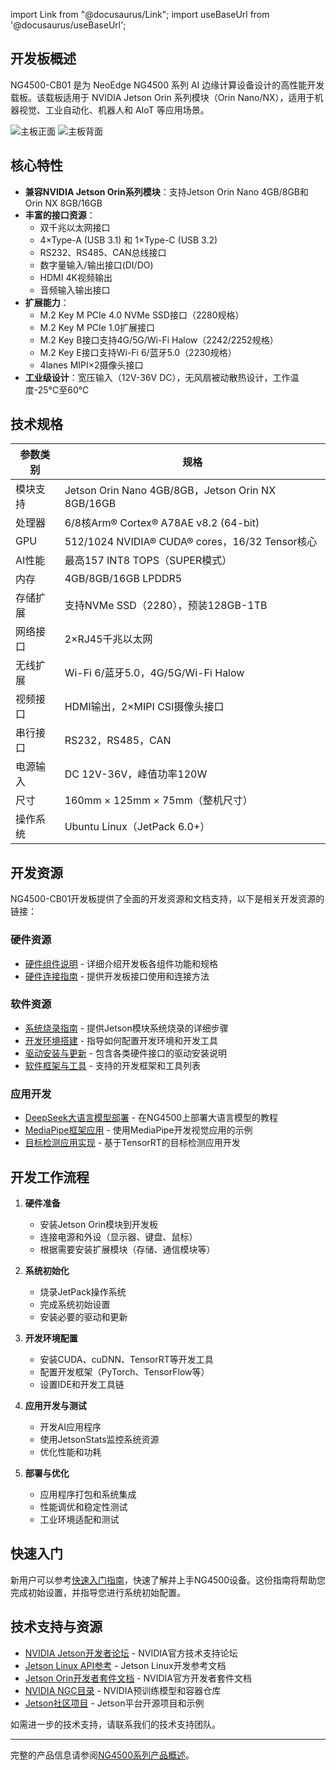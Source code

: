 import Link from "@docusaurus/Link";
import useBaseUrl from '@docusaurus/useBaseUrl';

## 开发板概述

NG4500-CB01 是为 NeoEdge NG4500 系列 AI 边缘计算设备设计的高性能开发载板。该载板适用于 NVIDIA Jetson Orin 系列模块（Orin Nano/NX），适用于机器视觉、工业自动化、机器人和 AIoT 等应用场景。

<div style={{ display: 'grid', gridTemplateColumns: '1fr 1fr', gap: '20px', justifyContent: 'center', alignItems: 'center' }}>
  <img src={useBaseUrl('/img/Board/NG4500-CB01_1.png')} alt="主板正面" style={{ height: '300px', objectFit: 'contain', margin: '0 auto' }} />
  <img src={useBaseUrl('/img/Board/NG4500-CB01_2.png')} alt="主板背面" style={{ height: '300px', objectFit: 'contain', margin: '0 auto' }} />
</div>

## 核心特性

- **兼容NVIDIA Jetson Orin系列模块**：支持Jetson Orin Nano 4GB/8GB和Orin NX 8GB/16GB
- **丰富的接口资源**：
  - 双千兆以太网接口
  - 4×Type-A (USB 3.1)  和  1×Type-C (USB 3.2)
  - RS232、RS485、CAN总线接口
  - 数字量输入/输出接口(DI/DO)
  - HDMI 4K视频输出
  - 音频输入输出接口
- **扩展能力**：
  - M.2 Key M PCIe 4.0 NVMe SSD接口（2280规格）
  - M.2 Key M PCIe 1.0扩展接口
  - M.2 Key B接口支持4G/5G/Wi-Fi Halow（2242/2252规格）
  - M.2 Key E接口支持Wi-Fi 6/蓝牙5.0（2230规格）
  - 4lanes MIPI×2摄像头接口
- **工业级设计**：宽压输入（12V-36V DC），无风扇被动散热设计，工作温度-25°C至60°C

## 技术规格

| 参数类别 | 规格 |
|---------|------|
| 模块支持 | Jetson Orin Nano 4GB/8GB，Jetson Orin NX 8GB/16GB |
| 处理器 | 6/8核Arm® Cortex® A78AE v8.2 (64-bit) |
| GPU | 512/1024 NVIDIA® CUDA® cores，16/32 Tensor核心 |
| AI性能 | 最高157 INT8 TOPS（SUPER模式） |
| 内存 | 4GB/8GB/16GB LPDDR5 |
| 存储扩展 | 支持NVMe SSD（2280），预装128GB-1TB |
| 网络接口 | 2×RJ45千兆以太网 |
| 无线扩展 | Wi-Fi 6/蓝牙5.0，4G/5G/Wi-Fi Halow |
| 视频接口 | HDMI输出，2×MIPI CSI摄像头接口 |
| 串行接口 | RS232，RS485，CAN |
| 电源输入 | DC 12V-36V，峰值功率120W |
| 尺寸 | 160mm × 125mm × 75mm（整机尺寸） |
| 操作系统 | Ubuntu Linux（JetPack 6.0+） |

## 开发资源

NG4500-CB01开发板提供了全面的开发资源和文档支持，以下是相关开发资源的链接：

### 硬件资源
- [硬件组件说明](./1-Hardware%20Guide/0-Components%20Overview.md) - 详细介绍开发板各组件功能和规格
- [硬件连接指南](./1-Hardware%20Guide/1-Hardware%20Connection.md) - 提供开发板接口使用和连接方法

### 软件资源
- [系统烧录指南](./2-Software%20Guide/0-System%20Flashing%20and%20Initialization.md) - 提供Jetson模块系统烧录的详细步骤
- [开发环境搭建](./2-Software%20Guide/1-Development%20Environment%20Setup.md) - 指导如何配置开发环境和开发工具
- [驱动安装与更新](./2-Software%20Guide/1-Driver%20Installation%20and%20Updates/0-Interface&modules%20configure.md) - 包含各类硬件接口的驱动安装说明
- [软件框架与工具](./2-Software%20Guide/3-Software%20Frameworks%20and%20Tools/0-Docker.md) - 支持的开发框架和工具列表

### 应用开发
- [DeepSeek大语言模型部署](../3-Application%20Guide/1-Deepseek-r1.md) - 在NG4500上部署大语言模型的教程
- [MediaPipe框架应用](../3-Application%20Guide/2-mediapipe.md) - 使用MediaPipe开发视觉应用的示例
- [目标检测应用实现](../3-Application%20Guide/3-Object%20Detection.md) - 基于TensorRT的目标检测应用开发

## 开发工作流程

1. **硬件准备**
   - 安装Jetson Orin模块到开发板
   - 连接电源和外设（显示器、键盘、鼠标）
   - 根据需要安装扩展模块（存储、通信模块等）

2. **系统初始化**
   - 烧录JetPack操作系统
   - 完成系统初始设置
   - 安装必要的驱动和更新

3. **开发环境配置**
   - 安装CUDA、cuDNN、TensorRT等开发工具
   - 配置开发框架（PyTorch、TensorFlow等）
   - 设置IDE和开发工具链

4. **应用开发与测试**
   - 开发AI应用程序
   - 使用JetsonStats监控系统资源
   - 优化性能和功耗

5. **部署与优化**
   - 应用程序打包和系统集成
   - 性能调优和稳定性测试
   - 工业环境适配和测试

## 快速入门

新用户可以参考[快速入门指南](../1-Quick%20Start.md)，快速了解并上手NG4500设备。这份指南将帮助您完成初始设置，并指导您进行系统初始配置。

## 技术支持与资源

- [NVIDIA Jetson开发者论坛](https://forums.developer.nvidia.com/c/agx-autonomous-machines/jetson-embedded-systems/70) - NVIDIA官方技术支持论坛
- [Jetson Linux API参考](https://docs.nvidia.com/jetson/l4t/) - Jetson Linux开发参考文档
- [Jetson Orin开发者套件文档](https://developer.nvidia.com/embedded/jetson-orin-nano-devkit) - NVIDIA官方开发者套件文档
- [NVIDIA NGC目录](https://catalog.ngc.nvidia.com/) - NVIDIA预训练模型和容器仓库
- [Jetson社区项目](https://github.com/dusty-nv/jetson-inference) - Jetson平台开源项目和示例

如需进一步的技术支持，请联系我们的技术支持团队。

---

完整的产品信息请参阅[NG4500系列产品概述](../0-Overview.md)。
